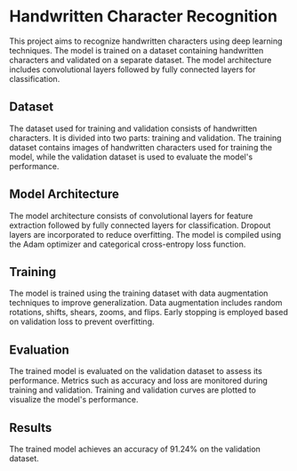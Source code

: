 # Handwritten Character Recognition

This project aims to recognize handwritten characters using deep learning techniques. The model is trained on a dataset containing handwritten characters and validated on a separate dataset. The model architecture includes convolutional layers followed by fully connected layers for classification.

## Dataset

The dataset used for training and validation consists of handwritten characters. It is divided into two parts: training and validation. The training dataset contains images of handwritten characters used for training the model, while the validation dataset is used to evaluate the model's performance.

## Model Architecture

The model architecture consists of convolutional layers for feature extraction followed by fully connected layers for classification. Dropout layers are incorporated to reduce overfitting. The model is compiled using the Adam optimizer and categorical cross-entropy loss function.

## Training

The model is trained using the training dataset with data augmentation techniques to improve generalization. Data augmentation includes random rotations, shifts, shears, zooms, and flips. Early stopping is employed based on validation loss to prevent overfitting.

## Evaluation

The trained model is evaluated on the validation dataset to assess its performance. Metrics such as accuracy and loss are monitored during training and validation. Training and validation curves are plotted to visualize the model's performance.

## Results

The trained model achieves an accuracy of 91.24% on the validation dataset.
